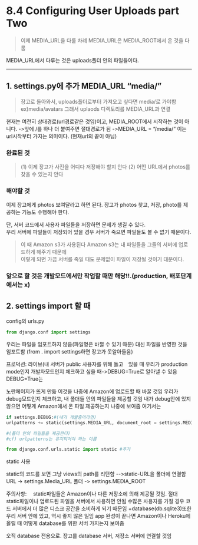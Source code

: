 # 8.4 Configuring User Uploads part Two

> 이제 MEDIA_URL을 다룰 차례
> MEDIA_URL은 MEDIA_ROOT에서 온 것을 다룸

MEDIA_URL에서 다루는 것은 uploads폴더 안의 파일들이다.

<hr/>

## 1. settings.py에 추가 MEDIA_URL “media/”

> 장고로 돌아와서, uploads폴더로부터 가져오고 싶다면 media/로 가야함  
> ex)media/avatars 그래서 uplaods 디렉토리를 MEDIA_URL과 연결

현재는 여전히 상대경로(url경로같은 것임)이고, MEDIA_ROOT에서 시작하는 것이 아니다.
->앞에 /를 하나 더 붙여주면 절대경로가 됨
->MEDIA_URL = “/media/”
이는 url시작부터 가지는 의미이다. (현재url의 끝이 아님)

### 완료된 것

> (1) 이제 장고가 사진을 어디다 저장해야 할지 안다
> (2) 어떤 URL에서 photos를 찾을 수 있는지 안다

### 해야할 것

이제 장고에게 photos 보여달라고 하면 된다.
장고가 photos 찾고, 저장, photo를 제공하는 기능도 수행해야 한다.

단, 서버 코드에서 사용자 파일들을 저장하면 문제가 생길 수 있다.  
우리 서버에 파일들이 저장되어 있을 경우 서버가 죽으면 파일들도 볼 수 없기 때문이다.

> 이 때 Amazon s3가 사용된다
> Amazon s3는 내 파일들을 그들의 서버에 업로드하게 해주기 때문에  
> 이렇게 되면 가끔 서버를 죽일 때도 문제없이 파일이 저장될 것이기 대문이다.

### 앞으로 할 것은 개발모드에서만 작업할 때만 해당!!.(production, 배포단계에서는 x)

## 2. settings import 할 때

config의 urls.py

```python
from django.conf import settings
```

우리는 파일을 임포트하지 않음(파일명은 바뀔 수 있기 때문)
대신 파일을 반영한 것을 임포트함
(from . import settings하면 장고가 못알아들음)

프로덕션: 라이브(내 서버가 public 사용자를 위해 돌고　있을 때
우리가 production mode인지 개발자모드인지 체크하고 싶을 때->DEBUG=True로 알아낼 수 있음
DEBUG=True는

노란페이지가 뜨게 만듦
이것을 나중에 Amazon에 업로드할 때 바꿀 것임
우리가 debug모드인지 체크하고, 내 폴더들 안의 파일들을 제공할 것임
내가 debug안에 있지 않으면 어떻게 Amazon에서 온 파일 제공하는지 나중에 보여줌
여기서는

```python
if settings.DEBUG:#(내가 개발중이라면)
urlpatterns += static(settings.MEDIA_URL, document_root = settings.MEDIA_ROOT)

#(폴더 안의 파일들을 제공한다)
#cf) urlpatterns는 유지되어야 하는 이름

from django.conf.urls.static import static #추가
```

static 사용

static의 코드를 보면 그냥 views의 path를 리턴함
-->static-URL을 폴더에 연결함
URL -> settings.Media_URL
폴더 -> settings.MEDIA_ROOT

주의사항:　 static파일들은 Amazon이나 다른 저장소에 의해 제공될 것임. 절대 static파일이나 업로드된 파일을 서버에서 사용하면 안됨
수많은 사용자를 가질 경우 코드 서버에서 더 많은 디스크 공간을 소비하게 되기 때문임
+database(db.sqlite3)또한 우리 서버 안에 있고, 역시 좋지 않은 일임
app 완성이 끝나면 Amazon이나 Heroku에 올릴 때 어떻게 database를 위한 서버 가지는지 보여줌

오직 database 전용으로. 장고를 database 서버, 저장소 서버에 연결할 것임
